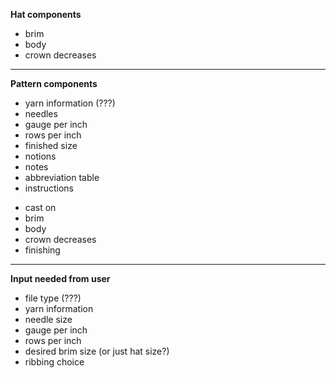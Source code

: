 **Hat components**

* brim
* body
* crown decreases

------

**Pattern components**

 * yarn information (???)
 * needles
 * gauge per inch
 * rows per inch
 * finished size
 * notions
 * notes
 * abbreviation table
 * instructions
  - cast on
  - brim
  - body
  - crown decreases
  - finishing

------

**Input needed from user**

* file type (???)
* yarn information
* needle size
* gauge per inch
* rows per inch
* desired brim size (or just hat size?)
* ribbing choice